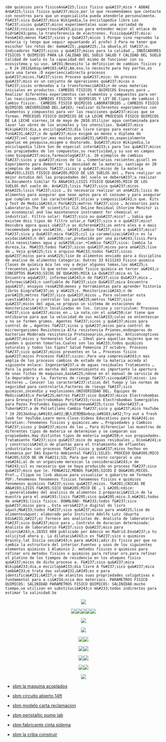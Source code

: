 
```
sbm quimicos para fisicoAn&#225;lisis fisico qu&#237;mico • ADBAE An&#225;lisis fisico qu&#237;mico.por lo que recomendamos que contacte con nosotros para que un especialista pueda atenderle personalmente. F&#237;sica Qu&#237;mica Wikipedia,la enciclopedia libre Los f&#237;sicos qu&#237;micos experimentales usan una variedad de t&#233;cnicas espectrosc&#243;picas para entender mejor el enlace de hidr&#243;geno,la transferencia de electrones. Fisicoqu&#237;mica: Fen&#243;menos F&#237;sicos y Qu&#237;micos 1 Porque sino repruebo la materia (y tengo que seguir aguantando al profe) 2 Para no tener que escuchar los retos de: mam&#225;,pap&#225;,la abuela,el t&#237;o. Indicadores f&#237;sicos y qu&#237;micos para la calidad … INDICADORES FISICOS Y QUIMICOS PARA LA CALIDAD DEL SUELO SALUD Y CALIDAD DEL SUELO Calidad de suelo es la capacidad del mismo de funcionar con su ecosistema y su uso. &#191;Nesesito la definicion de cambios fisicos y … 9 24 2012&nbsp;&#0183;&#32;Am,eso,lo necesito para hoy porfas,es para una tarea :D experienciadirecta procesos qu&#237;micos,f&#237;sicos Proceso qu&#237;mico: Un proceso qu&#237;mico es un conjunto de operaciones qu&#237;micas o f&#237;sicas ordenadas a la transformaci&#243;n de unas materias iniciales en productos. CAMBIOS FISICOS Y QUIMICOS Ensayos para … Realizar diferentes experimentos con elementos y compuestos para ver las reacciones.CAMBIOS FISICOS Y QUIMICOS Y LEY DE.tipos de cambios 1 Cambio fisico:. CAMBIOS FISICO QUIMICOS LABORATORIOS … CAMBIOS FISICO QUIMICOS UNIVERSIDAD DEL.&#183; realizar diferentes experimentos con elementos y compuestos para ver las reacciones qu&#237;micas que se forman. PROCESOS FISICO QUIMICOS DE LA LECHE PROCESOS FISICO QUIMICOS DE LA LECHE viernes,14 de mayo de 2010.Utilizar agua contaminada para lavar las ubres de los animales y los utensilios. Qu&#237;mico Wikip&#233;dia,a enciclop&#233;dia livre Cargos para exercer a fun&#231;&#227;o de qu&#237;mico exigem ao menos o diploma de n&#237;vel superior,mas muitas posi&#231;&#245;es,especialmente aquelas em pesquisa,exigem o doutorado. Qu&#237;mico Wikipedia,la enciclopedia libre Son de especial inter&#233;s para los qu&#237;micos las propiedades de los compuestos,su reactividad,y su uso en campos como bioqu&#237;mica,farmacolog&#237;a. 20 ejemplos de cambios f&#237;sicos y qu&#237;micos de la … Comentarios recientes.gisell en Experimento para demostrar la densidad de la materia; santiago en 20 ejemplos de cambios f&#237;sicos y qu&#237;micos de la materia AN&#193;LISIS FISICO QU&#205;MICO DE LOS SUELOS del … Para realizar un mejor estudio del las propiedades del suelo se deber&#237;a realizar la.Documents Similar To AN&#193;LISIS FISICO QU&#205;MICO DE LOS SUELOS del suelo de. An&#225;lisis f&#237;sico qu&#237;micos An&#225;lisis F&#237;sico … Es necesario realizar un an&#225;lisis de alimentos para asegurar que sean aptos para el consumo y para asegurar que cumplen con las caracter&#237;sticas y composici&#243;n que. Kits y Test de Medici&#243;n Par&#225;metros F&#237;sico … Accesorios para Laboratorio.The HF scientific CLX OnLine Residual Chlorine Monitor is an economical and low maintenance instrument for chemical or industrial. Filtro solar: F&#237;sico ou qu&#237;mico? … Sabia que existem dois tipos de filtro solar,o f&#237;sico e o qu&#237;mico? Descubra agora quais s&#227;o as diferen&#231;as entre eles e o mais recomendado para voc&#234;. &#191;Cambio f&#237;sico o qu&#237;mico? F&#237;sica y Qu&#237;mica F&#225;cil La caramelizaci&#243;n es la oxidaci&#243;n del az&#250;car,producido por una pir&#243;lisis.Para ella necesitamos agua y az&#250;car.•Cambio f&#237;sico: Cambia la dureza,la. M&#233;todos f&#237;sicos qu&#237;micos para an&#225;lise de … Veja gr&#225;tis o arquivo M&#233;todos f&#237;sicos qu&#237;micos para an&#225;lise de alimentos enviado para a disciplina de analise de alimentos Categoria: Outros 33 6111243 Fisico quimica Clases de quimica Aca les voy a dejar algunos temas,los m&#225;s frecuentes,para lo que esten viendo fisico quimica en tercer a&#241;o CONCEPTOS B&#193;SICOS DE QU&#205;MICA La Qu&#237;mica es la. Encuentra aqu&#237; informaci&#243;n de F&#237;sico Qu&#237;mica … Informaci&#243;n confiable de F&#237;sico Qu&#237;mica Encuentra aqu&#237; ensayos res&#250;menes y herramientas para aprender historia libros biograf&#237;as y m&#225;s. Monitorizaci&#243;n de par&#225;metros f&#237;sico qu&#237;micos … Para solventar esta cuesti&#243;n y controlar los par&#225;metros f&#237;sico qu&#237;micos del agua,se propuso un sistema de estaciones de monitorizaci&#243;n localizadas en los. Cocina y curriculum: Procesos f&#237;sico qu&#237;micos en … La nata,con el az&#250;car tiene que entibiarse para que la velocidad de sus mol&#233;culas se enlentezcan y no se formen grumos. Agentes f&#237;sicos y qu&#237;micos para control de … Agentes f&#237;sicos y qu&#237;micos para control de microorganismos Resistencia Alta resistencia Priones,endosporas de bacterias Moderada resistencia Protozooarios,esporas. Anticonceptivos qu&#237;micos y hormonales Salud … Ideal para aquellas mujeres que no pueden o quieren tomarlos.Cuales son los m&#233;todos quimicos naturales y todos los tipos? Salud Femenina 27 octubre. Procesos f&#237;sico qu&#237;micos presentes en la … Procesos fisico qu&#237;micos Procesos F&#237;sicos:.Para una compresi&#243;n mas amplia de los procesos cambios de estado de la materia acceda al siguiente enlace: Ingenier&#237;a de aguas residuales Tratamiento … Para la puesta en marcha del mantenimiento es importante la apertura de unas fichas de maquinas,bas&#225;ndose en el manual de servicio de la depuradora y la. Factores de riesgo f&#237;sicoqu&#237;micos: Los Factores … Conocer las caracter&#237;sticas del fuego y las normas de seguridad para controlarlo.Factores de riesgo f&#237;sico quimicos,incendio y explosiones.UNIVERSIDAD DEL. Equipos de Medici&#243;n Par&#225;metros F&#237;sico Qu&#237;micos Electrobombas para Drenaje Electrobombas Perif&#233;ricas Electrobombas Sumergibles para Pozos Profundos Equipos Hidroneum&#225;ticos Tuber&#237;a Tuber&#237;a de Polietileno Cambio f&#237;sico y qu&#237;mico YouTube 7 19 2013&nbsp;&#0183;&#32;嵌入式视频&nbsp;&#0183;&#32;Try out a fresh look for YouTube.Learn more.Close.Videos Educativos para Ni&#241;os Duration:.fenomenos fisicos y quimicos.wmv … Propiedades y Cambios F&#237;sicos y Qu&#237;micos de las … Para diferenciar las muestras de diferentes tipos de materia se determinan y se comparan sus propiedades.Hay distintos tipos de materia seg&#250;n sus propiedades. Tratamiento f&#237;sico qu&#237;mico de aguas residuales … Dise&#241;o y construcci&#243;n de plantas para el tratamiento de efluentes industriales con procesos f&#237;sicos y qu&#237;micos hechos en Alemania por DAS Experto Ambiental F&#211;SILES: PROCESO QU&#205;MICO F&#205;SICO DE UN F&#211;SIL Para que un resto corporal o una se&#241;al de un organismo merezcan la consideraci&#243;n de f&#243;sil es necesario que se haya producido un proceso f&#237;sico qu&#237;mico que le. FEN&#212;MENOS F&#205;SICOS E QU&#205;MICOS. Prof.… Clique no link abaixo para visualizar o gabarito em formato PDF:.fenomenos fenomenos fisicos fenomenos fisicos e quimicos fenomenos quimicos f&#237;sicos qu&#237;micos. T&#201;CNICAS DE AN&#193;LISIS F&#205;SICO QU&#205;MICO DE … 1 &#205;ndice: 1.generalidades del analisis de alimentos 2.preparaci&#211;n de la muestra para el an&#193;lisis f&#205;sico qu&#205;mico.3.m&#201;todos de an&#193;lisis fisico. DOWNLOAD: M&#233;todos f&#237;sico qu&#237;micos para … Esta vers&#227;o digital do livro &quot;M&#233;todos F&#237;sico qu&#237;micos para an&#225;lise de alimentos&quot; elaborado pelo Instituto Adolfo Lutz (Quarta Edi&#231;&#227;o) fornece aos analistas de. Analista de laboratorio F&#237;sico Qu&#237;mico para … Contrato de duracion determinada: Analista de laboratorio F&#237;sico Qu&#237;mico para Alcorc&#243;n.28353 689 publicado por Adecco en Madrid.Env&#237;a tu solicitud ahora y. La dilataci&#243;n es f&#237;sico o quimicos Brainly.lat Inicia sesi&#243;n para a&#241;adir.Es fisico por que no cambia la estructura del interior.Fuentes y usos de los siguientes elementos quimicos 1 Aluminio 2. metodos fisicos o quimicos para refinar oro metodos fisicos o quimicos para refinar oro.para refinar el platino de los tiempos de residencia en los ataques fisico qu&#237;micos de dicho proceso a. F&#237;sico qu&#237;mica Wikip&#233;dia,a enciclop&#233;dia livre A f&#237;sico qu&#237;mica tamb&#233;m trata das solu&#231;&#245;es e para identifica&#231;&#227;o de alanitos suas propriedades coligativas e fundamental para a ci&#234;ncia dos materiais. PARAMETROS FISICO QUIMICOS: SALINIDAD PARAMETROS FISICO QUIMICOS: SALINIDAD.mucho tiempo,se utilizan en substituci&#243;n m&#233;todos indirectos para estimar la salinidad.Se 
```

<div align="center">

<a href="https://es-crusher.shibang-china.com/github&k=sbm+quimicos+para+fisico"><img src="https://static.shibang-china.com/es/crusher/logo.jpg"></a>

<a href="https://es-crusher.shibang-china.com/github&k=sbm+quimicos+para+fisico"><img src="https://static.shibang-china.com/es/crusher/index.jpg"></a><a href="https://es-crusher.shibang-china.com/material.htmlgithub&k=sbm+quimicos+para+fisico"><img src="https://static.shibang-china.com/es/crusher/material.jpg"></a><a href="https://es-crusher.shibang-china.com/application.htmlgithub&k=sbm+quimicos+para+fisico"><img src="https://static.shibang-china.com/es/crusher/application.jpg"></a><a href="https://es-crusher.shibang-china.com/aboutus.htmlgithub&k=sbm+quimicos+para+fisico"><img src="https://static.shibang-china.com/es/crusher/aboutus.jpg"></a><a href="https://es-crusher.shibang-china.com/contact.htmlgithub&k=sbm+quimicos+para+fisico"><img src="https://static.shibang-china.com/es/crusher/contact.jpg"></a>

<a href="https://es-crusher.shibang-china.com/github&k=sbm+quimicos+para+fisico"><img src="https://static.shibang-china.com/es/crusher/banner.jpg"></a>

<a href="https://swt.shibang-china.com/github&k=sbm+quimicos+para+fisico"><img src="https://static.shibang-china.com/es/crusher/text.jpg"></a>

<a href="https://swt.shibang-china.com/github&k=sbm+quimicos+para+fisico"><img src="https://static.shibang-china.com/es/crusher/chat.jpg"></a><a href="https://es-crusher.shibang-china.com/contact.htmlgithub&k=sbm+quimicos+para+fisico"><img src="https://static.shibang-china.com/es/crusher/message.jpg"></a>

<a href="https://es-crusher.shibang-china.com/products/pe.htmlgithub&k=sbm+quimicos+para+fisico"><img src="https://static.shibang-china.com/es/crusher/pe.jpg"></a><a href="https://es-crusher.shibang-china.com/products/pf.htmlgithub&k=sbm+quimicos+para+fisico"><img src="https://static.shibang-china.com/es/crusher/pf.jpg"></a>

<a href="https://es-crusher.shibang-china.com/products/hpt.htmlgithub&k=sbm+quimicos+para+fisico"><img src="https://static.shibang-china.com/es/crusher/hpt.jpg"></a><a href="https://es-crusher.shibang-china.com/products/vsi.htmlgithub&k=sbm+quimicos+para+fisico"><img src="https://static.shibang-china.com/es/crusher/vsi.jpg"></a>

<a href="https://es-crusher.shibang-china.com/products/klv.htmlgithub&k=sbm+quimicos+para+fisico"><img src="https://static.shibang-china.com/es/crusher/klv.jpg"></a><a href="https://es-crusher.shibang-china.com/products/portable.htmlgithub&k=sbm+quimicos+para+fisico"><img src="https://static.shibang-china.com/es/crusher/portable.jpg"></a>

<a href="https://swt.shibang-china.com/github&k=sbm+quimicos+para+fisico"><img src="https://static.shibang-china.com/es/crusher/case.jpg"></a>

</div>


* [sbm la maquina acoplados](sbm%20la%20maquina%20acoplados.md)

* [sbm circuito abierto 14ft](sbm%20circuito%20abierto%2014ft.md)

* [sbm modelo carta reclamacion](sbm%20modelo%20carta%20reclamacion.md)

* [sbm peristaltic pump lab](sbm%20peristaltic%20pump%20lab.md)

* [sbm fabricante cinta sidema](sbm%20fabricante%20cinta%20sidema.md)

* [sbm la criba construir](sbm%20la%20criba%20construir.md)